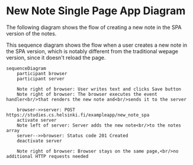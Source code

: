 # New Note Single Page App Diagram

The following diagram shows the flow of creating a new note in the SPA version of the notes.

This sequence diagram shows the flow
when a user creates a new note in the SPA version,
which is notably different from the traditional wepage version,
since it doesn't reload the page.

```mermaid  
sequenceDiagram
    participant browser
    participant server

    Note right of browser: User writes text and clicks Save button
    Note right of browser: The browser executes the event handler<br/>that renders the new note and<br/>sends it to the server
    
    browser->>server: POST https://studies.cs.helsinki.fi/exampleapp/new_note_spa
    activate server
    Note left of server: Server adds the new note<br/>to the notes array
    server-->>browser: Status code 201 Created
    deactivate server

    Note right of browser: Browser stays on the same page,<br/>no additional HTTP requests needed
```